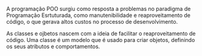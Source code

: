 A programação POO surgiu como resposta a problemas no paradigma de Programação Esrtuturada, como manutenibilidade e reaproveitamento de código, o que gerava altos custos no processo de desenvolvimento.

As classes e ojbetos nascem com a ideia de facilitar o reaproveitamento de código. Uma classe é um modelo que é usado para criar objetos, definindo os seus atributos e comportamentos.